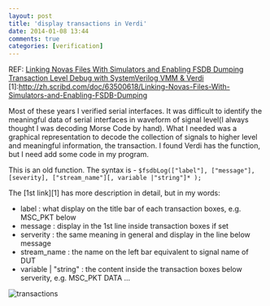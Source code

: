 ```yaml
---
layout: post
title: 'display transactions in Verdi'
date: 2014-01-08 13:44
comments: true
categories: [verification]
---
```


REF:
[Linking Novas Files With Simulators and Enabling FSDB Dumping](http://zh.scribd.com/doc/63500618/Linking-Novas-Files-With-Simulators-and-Enabling-FSDB-Dumping)
[Transaction Level Debug with SystemVerilog VMM & Verdi](http://www.slideshare.net/svenka3/transaction-level-debug-with-systemverilog-vmm-verdi)
[1]:http://zh.scribd.com/doc/63500618/Linking-Novas-Files-With-Simulators-and-Enabling-FSDB-Dumping

Most of these years I verified serial interfaces. It was difficult to identify the meaningful data of serial interfaces in waveform of signal level(I always thought I was decoding Morse Code by hand). What I needed was a graphical representation to decode the collection of signals to higher level and meaningful information, the transaction. I found Verdi has the function, but I need add some code in my program.

<!--more-->

This is an old function. The syntax is - 
`$fsdbLog(["label"], ["message"], [severity], ["stream_name"][, variable |"string"]* );`

The [1st link][1] has more description in detail, but in my words:

- label               : what display on the title bar of each transaction boxes, e.g. MSC\_PKT below
- message             : display in the 1st line inside transaction boxes if set
- serverity           : the same meaning in general and display in the line below message
- stream\_name         : the name on the left bar equivalent to signal name of DUT
- variable | "string" : the content inside the transaction boxes below serverity, e.g. MSC\_PKT DATA ...

![transactions](https://lh4.googleusercontent.com/-XBcm6KKDD2Q/Us1W_7AFRyI/AAAAAAAAMKc/Wmalv6cNtzw/w1276-h416-no/haha.png)
